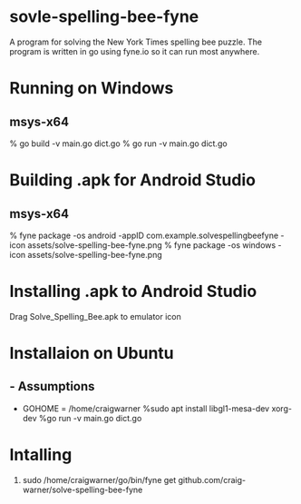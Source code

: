# sovle-spelling-bee-fyne
A program for solving the New York Times spelling bee puzzle.
The program is written in go using fyne.io so it can run most anywhere.

# Running on Windows
## msys-x64
% go build -v main.go dict.go
% go run -v main.go dict.go


# Building .apk for Android Studio
## msys-x64 
% fyne package -os android -appID com.example.solvespellingbeefyne -icon assets/solve-spelling-bee-fyne.png
% fyne package -os windows -icon assets/solve-spelling-bee-fyne.png
 
# Installing .apk to Android Studio
Drag Solve_Spelling_Bee.apk to emulator icon

# Installaion on Ubuntu 
## - Assumptions
 * GOHOME = /home/craigwarner
%sudo apt install libgl1-mesa-dev xorg-dev
%go run -v main.go dict.go

# Intalling  
1) sudo /home/craigwarner/go/bin/fyne get github.com/craig-warner/solve-spelling-bee-fyne


